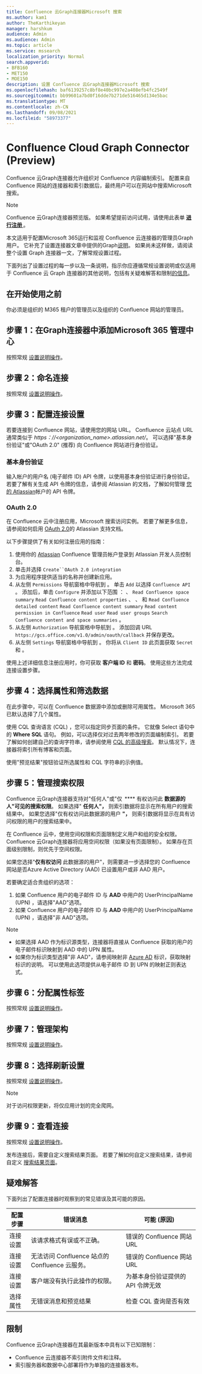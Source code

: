 ```yaml
---
title: Confluence 云Graph连接器Microsoft 搜索
ms.author: kam1
author: TheKarthikeyan
manager: harshkum
audience: Admin
ms.audience: Admin
ms.topic: article
ms.service: mssearch
localization_priority: Normal
search.appverid:
- BFB160
- MET150
- MOE150
description: 设置 Confluence 云Graph连接器Microsoft 搜索
ms.openlocfilehash: baf6139257c8bf8e40bc997e2a408efb4fc2549f
ms.sourcegitcommit: bb99601a7bd0f16dde7b271de516465d134e5bac
ms.translationtype: MT
ms.contentlocale: zh-CN
ms.lasthandoff: 09/08/2021
ms.locfileid: "58973377"
---
```

<!---Previous ms.author: kam1 --->

# <a name="confluence-cloud-graph-connector-preview"></a>Confluence Cloud Graph Connector (Preview) 

Confluence 云Graph连接器允许组织对 Confluence 内容编制索引。 配置来自 Confluence 网站的连接器和索引数据后，最终用户可以在网站中搜索Microsoft 搜索。

>[!NOTE]
>Confluence 云Graph连接器预览版。 如果希望提前访问试用，请使用此表单 [<b> 进行注册 </b>](https://forms.office.com/r/duLxv8Nf8U)。  

本文适用于配置Microsoft 365运行和监视 Confluence 云连接器的管理员Graph用户。 它补充了设置连接器文章中提供的Graph[说明](configure-connector.md)。 如果尚未这样做，请阅读整个设置 Graph 连接器一文，了解常规设置过程。

下面列出了设置过程的每一步以及一条说明，指示你应遵循常规设置说明或仅适用于 Confluence 云 Graph 连接器的其他说明，包括有关疑难解答和限制[的信息](#limitations)。 [](#troubleshooting)


## <a name="before-you-get-started"></a>在开始使用之前
你必须是组织的 M365 租户的管理员以及组织的 Confluence 网站的管理员。

## <a name="step-1-add-a-graph-connector-in-the-microsoft-365-admin-center"></a>步骤 1：在Graph连接器中添加Microsoft 365 管理中心
按照常规 [设置说明操作](./configure-connector.md)。

## <a name="step-2-name-the-connection"></a>步骤 2：命名连接
按照常规 [设置说明操作](./configure-connector.md)。

## <a name="step-3-configure-the-connection-settings"></a>步骤 3：配置连接设置
若要连接到 Confluence 网站，请使用您的网站 URL。 Confluence 云站点 URL 通常类似于 *https：//<organization_name>.atlassian.net/*。 可以选择"基本身份验证"或"OAuth 2.0" (推荐) 向 Confluence 网站进行身份验证。

### <a name="basic-auth"></a>基本身份验证
输入帐户的用户名 (电子邮件 ID) API 令牌，以使用基本身份验证进行身份验证。若要了解有关生成 API 令牌的信息，请参阅 Atlassian 的文档，了解如何管理 [您的 Atlassian](https://support.atlassian.com/atlassian-account/docs/manage-api-tokens-for-your-atlassian-account/)帐户的 API 令牌。

### <a name="oauth-20"></a>OAuth 2.0
在 Confluence 云中注册应用，Microsoft 搜索访问实例。 若要了解更多信息，请参阅如何启用 [OAuth 2.0](https://developer.atlassian.com/cloud/confluence/oauth-2-3lo-apps/#enabling-oauth-2-0--3lo-)的 Atlassian 支持文档。

以下步骤提供了有关如何注册应用的指南：

1. 使用你的 [Atlassian](https://developer.atlassian.com/console/myapps/) Confluence 管理员帐户登录到 Atlassian 开发人员控制台。
2. 单击并选择 `Create``OAuth 2.0 integration`
3. 为应用程序提供适当的名称并创建新应用。
4. 从左侧 `Permissions` 导航窗格中导航到 。 单击 `Add` 以选择 `Confluence API` 。 添加后，单击 `Configure` 并添加以下范围 ： 、 `Read Confluence space summary` `Read Confluence content properties` 、 、 和 `Read Confluence detailed content` `Read Confluence content summary` `Read content permission in Confluence` `Read user` `Read user groups` `Search Confluence content and space summaries` 。
5. 从左侧 `Authorization` 导航窗格中导航到 。 添加回调 URL `https://gcs.office.com/v1.0/admin/oauth/callback` 并保存更改。
6. 从左侧 `Settings` 导航窗格中导航到 。 你将从 `Client ID` 此页面获取 `Secret` 和 。

使用上述详细信息注册应用时，你可获取 **客户端 ID** 和 **密码**。 使用这些方法完成连接设置步骤。

## <a name="step-4-select-properties-and-filter-data"></a>步骤 4：选择属性和筛选数据

在此步骤中，可以在 Confluence 数据源中添加或删除可用属性。 Microsoft 365已默认选择了几个属性。

使用 CQL 查询语言 (CQL) ，您可以指定同步页面的条件。 它就像 Select 语句中的 **Where** **SQL** 语句。 例如，可以选择仅对过去两年修改的页面编制索引。 若要了解如何创建自己的查询字符串，请参阅使用 [CQL 的高级搜索](https://developer.atlassian.com/server/confluence/advanced-searching-using-cql/)。 默认情况下，连接器将索引所有博客和页面。

使用"预览结果"按钮验证所选属性和 CQL 字符串的示例值。

## <a name="step-5-manage-search-permissions"></a>步骤 5：管理搜索权限

Confluence 云Graph连接器支持对"任何人"或"仅  **** 有权访问此 **数据源的人"可见的搜索权限**。 如果选择" **任何人"，** 则索引数据将显示在所有用户的搜索结果中。 如果您选择"仅有权访问此数据源的用户 **"，** 则索引数据将显示在具有访问权限的用户的搜索结果中。

在 Confluence 云中，使用空间权限和页面限制定义用户和组的安全权限。 Confluence 云Graph连接器将应用空间权限（如果没有页面限制）。 如果存在页面级别限制，则优先于空间权限。

如果您选择"**仅有权访问** 此数据源的用户"，则需要进一步选择您的 Confluence 网站是否Azure Active Directory (AAD) 已设置用户或非 AAD 用户。

若要确定适合贵组织的选项：

1. 如果 Confluence 用户的电子邮件 ID 与 **AAD** 中用户的 UserPrincipalName (UPN) ，请选择"AAD"选项。 
2. 如果 Confluence 用户的电子邮件 ID 与 **AAD** 中用户的 UserPrincipalName (UPN) ，请选择"非 AAD"选项。 

>[!NOTE]
> * 如果选择 AAD 作为标识源类型，连接器将直接从 Confluence 获取的用户的电子邮件标识映射到 AAD 中的 UPN 属性。
> * 如果你为标识类型选择"非 AAD"，请参阅映射非 [Azure AD](map-non-aad.md) 标识，获取映射标识的说明。 可以使用此选项提供从电子邮件 ID 到 UPN 的映射正则表达式。

## <a name="step-6-assign-property-labels"></a>步骤 6：分配属性标签

按照常规 [设置说明操作](./configure-connector.md)。

## <a name="step-7-manage-schema"></a>步骤 7：管理架构

按照常规 [设置说明操作](./configure-connector.md)。

## <a name="step-8-choose-refresh-settings"></a>步骤 8：选择刷新设置

按照常规 [设置说明操作](./configure-connector.md)。

>[!NOTE]
>对于访问权限更新，将仅应用计划的完全爬网。

## <a name="step-9-review-connection"></a>步骤 9：查看连接

按照常规 [设置说明操作](./configure-connector.md)。

发布连接后，需要自定义搜索结果页面。 若要了解如何自定义搜索结果，请参阅自定义 [搜索结果页面](/microsoftsearch/configure-connector#next-steps-customize-the-search-results-page)。

## <a name="troubleshooting"></a>疑难解答
下面列出了配置连接器时观察到的常见错误及其可能的原因。

| 配置步骤 | 错误消息 | 可能 (原因)  |
| ------------ | ------------ | ------------ |
| 连接设置 | 该请求格式有误或不正确。 | 错误的 Confluence 网站 URL |
| 连接设置 | 无法访问 Confluence 站点的 Confluence 云服务。 | 错误的 Confluence 网站 URL |
| 连接设置 | 客户端没有执行此操作的权限。 | 为基本身份验证提供的 API 令牌无效 |
| 选择属性 | 无错误消息和预览结果 | 检查 CQL 查询是否有效 |

## <a name="limitations"></a>限制
Confluence 云Graph连接器在其最新版本中具有以下已知限制：

- Confluence 云连接器不索引附件文件和注释。
- 索引服务器和数据中心部署将作为单独的连接器发布。